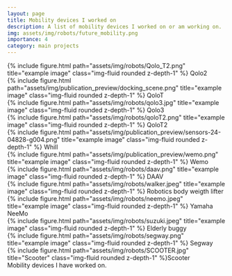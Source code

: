 ```yaml
---
layout: page
title: Mobility devices I worked on
description: A list of mobility devices I worked on or am working on.
img: assets/img/robots/future_mobility.png
importance: 4
category: main projects
---
```


<div class="row justify-content-sm-center"> 
    <div class="col-sm-4 mt-3 mt-md-0">
        {% include figure.html path="assets/img/robots/Qolo_T2.png" title="example image" class="img-fluid rounded z-depth-1" %} Qolo2
    </div>
    <div class="col-sm-4 mt-3 mt-md-0">
        {% include figure.html path="assets/img/publication_preview/docking_scene.png" title="example image" class="img-fluid rounded z-depth-1" %} QoloT
    </div>
    <div class="col-sm-4 mt-3 mt-md-0">
        {% include figure.html path="assets/img/robots/qolo3.jpg" title="example image" class="img-fluid rounded z-depth-1" %} Qolo3
    </div>
    <div class="col-sm-4 mt-3 mt-md-0">
        {% include figure.html path="assets/img/robots/qoloT2.png" title="example image" class="img-fluid rounded z-depth-1" %} QoloT2
    </div>
    <div class="col-sm-4 mt-3 mt-md-0">
        {% include figure.html path="assets/img/publication_preview/sensors-24-04828-g004.png" title="example image" class="img-fluid rounded z-depth-1" %} Whill
    </div>
    <div class="col-sm-4 mt-3 mt-md-0">
        {% include figure.html path="assets/img/publication_preview/wemo.png" title="example image" class="img-fluid rounded z-depth-1" %} Wemo
    </div>
    <div class="col-sm-4 mt-3 mt-md-0">
        {% include figure.html path="assets/img/robots/daav.png" title="example image" class="img-fluid rounded z-depth-1" %} DAAV
    </div>
    <div class="col-sm-4 mt-3 mt-md-0">
        {% include figure.html path="assets/img/robots/walker.jpeg" title="example image" class="img-fluid rounded z-depth-1" %} Robotics body weigth lifter
    </div>
    <div class="col-sm-4 mt-3 mt-md-0">
        {% include figure.html path="assets/img/robots/neemo.jpeg" title="example image" class="img-fluid rounded z-depth-1" %} Yamaha NeeMo
    </div>
    <div class="col-sm-4 mt-3 mt-md-0">
        {% include figure.html path="assets/img/robots/suzuki.jpeg" title="example image" class="img-fluid rounded z-depth-1" %} Elderly buggy
    </div>
    <div class="col-sm-4 mt-3 mt-md-0">
        {% include figure.html path="assets/img/robots/segway.png" title="example image" class="img-fluid rounded z-depth-1" %} Segway
    </div>
     <div class="col-sm-4 mt-3 mt-md-0">
        {% include figure.html path="assets/img/robots/SCOOTER.jpg" title="Scooter" class="img-fluid rounded z-depth-1" %}Scooter
    </div>
<div class="caption">
    Mobility devices I have worked on.
</div>

